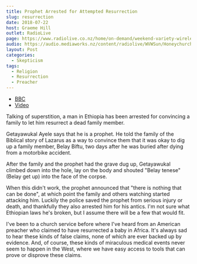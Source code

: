 ```yaml
---
title: Prophet Arrested for Attempted Resurrection
slug: resurrection
date: 2018-07-22
host: Graeme Hill
outlet: RadioLive
page: https://www.radiolive.co.nz/home/on-demand/weekend-variety-wireless/2018/07/skeptical-thoughts-0.html
audio: https://audio.mediaworks.nz/content/radiolive/WVWSun/Honeychurch.mp3
layout: Post
categories:
  - Skepticism
tags:
  - Religion
  - Resurrection
  - Preacher
---
```


- [BBC](https://www.bbc.com/news/world-africa-44911913)
- [Video](https://www.borkena.com/2018/07/21/pastor-rescued-and-arrested-after-attempts-to-resurrect-from-the-dead-turns-awry/)

Talking of superstition, a man in Ethiopia has been arrested for convincing a family to let him resurrect a dead family member.

<!-- more -->

Getayawukal Ayele says that he is a prophet. He told the family of the Biblical story of Lazarus as a way to convince them that it was okay to dig up a family member, Belay Biftu, two days after he was buried after dying from a motorbike accident.

After the family and the prophet had the grave dug up, Getayawukal climbed down into the hole, lay on the body and shouted "Belay tenese" (Belay get up) into the face of the corpse.

When this didn't work, the prophet announced that "there is nothing that can be done", at which point the family and others watching started attacking him. Luckily the police saved the prophet from serious injury or death, and thankfully they also arrested him for his antics. I'm not sure what Ethiopian laws he's broken, but I assume there will be a few that would fit.

I've been to a church service before where I've heard from an American preacher who claimed to have resurrected a baby in Africa. It's always sad to hear these kinds of false claims, none of which are ever backed up by evidence. And, of course, these kinds of miraculous medical events never seem to happen in the West, where we have easy access to tools that can prove or disprove these claims.

